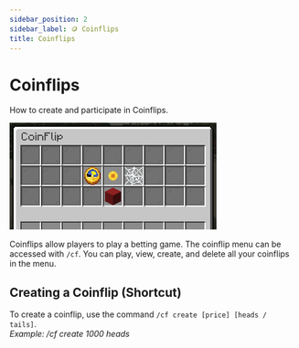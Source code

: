 ```yaml
---
sidebar_position: 2
sidebar_label: 🪙 Coinflips
title: Coinflips
---
```


# Coinflips
How to create and participate in Coinflips.

![Coinflips](./img/coinflips.png)

Coinflips allow players to play a betting game. The coinflip menu can be accessed with `/cf`. You can play, view, create, and delete all your coinflips in the menu.

## Creating a Coinflip (Shortcut)
To create a coinflip, use the command `/cf create [price] [heads / tails]`. <br />
_Example: /cf create 1000 heads_